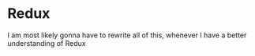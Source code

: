 # Redux

I am most likely gonna have to rewrite all of this, whenever I have a better understanding of Redux
